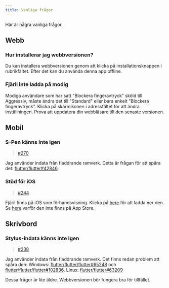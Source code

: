 ```yaml
---
title: Vanliga frågor
---
```


Här är några vanliga frågor.

## Webb

### Hur installerar jag webbversionen?

Du kan installera webbversionen genom att klicka på installationsknappen i rubrikfältet.
Efter det kan du använda denna app offline.

### Fjäril inte ladda på modig

Modiga användare som har satt "Blockera fingeravtryck" sköld till Aggressiv, måste ändra det till "Standard" eller bara enkelt "Blockera fingeravtryck".
Klicka på skärmikonen i adressfältet för att ändra inställningen.
Prova att uppdatera din webbläsare till den senaste versionen.

## Mobil

### S-Pen känns inte igen

> [#270](https://github.com/LinwoodDev/Butterfly/issues/270)

Jag använder indata från fladdrande ramverk.
Detta är frågan för att spåra det: [flutter/flutter#42846](https://github.com/flutter/flutter/issues/42846).

### Stöd för iOS

> [#244](https://github.com/LinwoodDev/Butterfly/issues/244)

Fjäril finns på iOS som förhandsvisning. Klicka på [here](https://butterfly.linwood.dev/downloads/ios) för att ladda ner den. Se [here](https://github.com/LinwoodDev/Butterfly/issues/244#issuecomment-1935460878) varför den inte finns på App Store.

## Skrivbord

### Stylus-indata känns inte igen

> [#238](https://github.com/LinwoodDev/Butterfly/issues/238)

Jag använder indata från fladdrande ramverk.
Det finns redan problem att spåra den:
Windows: [flutter/flutter/flutter#65248](https://github.com/flutter/flutter/issues/65248) och [flutter/flutter/flutter#102836](https://github.com/flutter/flutter/issues/102836).
Linux: [flutter/flutter#63209](https://github.com/flutter/flutter/issues/63209)

Dessa frågor är lite äldre. Webbversionen bör fungera bra för tillfället.
